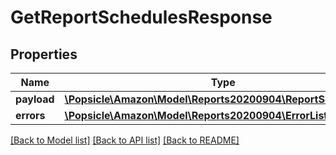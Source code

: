 # GetReportSchedulesResponse

## Properties
Name | Type | Description | Notes
------------ | ------------- | ------------- | -------------
**payload** | [**\Popsicle\Amazon\Model\Reports20200904\ReportScheduleList**](ReportScheduleList.md) |  | [optional] 
**errors** | [**\Popsicle\Amazon\Model\Reports20200904\ErrorList**](ErrorList.md) |  | [optional] 

[[Back to Model list]](../../README.md#documentation-for-models) [[Back to API list]](../../README.md#documentation-for-api-endpoints) [[Back to README]](../../README.md)


